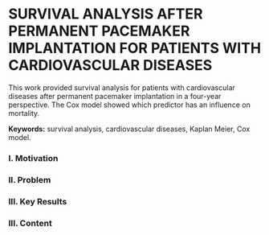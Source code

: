 # SURVIVAL ANALYSIS AFTER PERMANENT PACEMAKER IMPLANTATION FOR PATIENTS WITH CARDIOVASCULAR DISEASES

This work provided survival analysis for patients with cardiovascular diseases after permanent pacemaker implantation in a four-year perspective. The Cox model showed which predictor has an influence on mortality.

**Keywords:** survival analysis, cardiovascular diseases, Kaplan Meier, Cox model.


### I. Motivation


### II. Problem


### III. Key Results 



### III. Content

